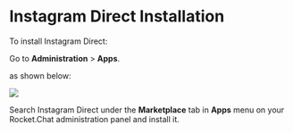 # Instagram Direct Installation

To install Instagram Direct:

Go to **Administration** > **Apps**.

as shown below:

![](<../../../../.gitbook/assets/2021-11-20\_23-29-48 (1) (1) (1) (26).png>)

Search Instagram Direct under the **Marketplace** tab in **Apps** menu on your Rocket.Chat administration panel and install it.
